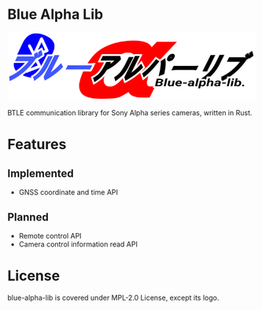 <!--
SPDX-FileCopyrightText: 2023 perillamint

SPDX-License-Identifier: CC0-1.0
-->

# Blue Alpha Lib
![logo](./img/blue-alpha-lib.svg)

BTLE communication library for Sony Alpha series cameras, written in Rust.

# Features
## Implemented
* GNSS coordinate and time API

## Planned
* Remote control API
* Camera control information read API

# License
blue-alpha-lib is covered under MPL-2.0 License, except its logo.

